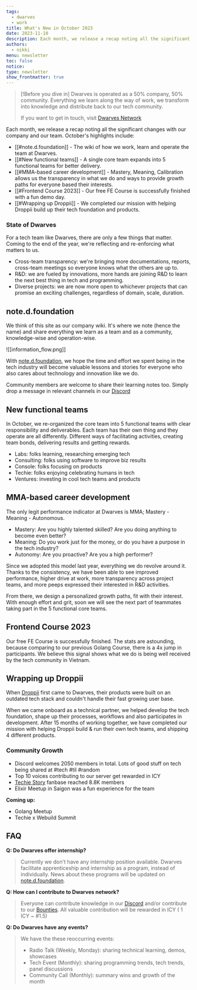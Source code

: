 ```yaml
---
tags:
  - dwarves
  - work
title: What's New in October 2023
date: 2023-11-10
description: Each month, we release a recap noting all the significant changes with our company and our team. October is our month for open-source and reflections.
authors:
  - nikki
menu: newsletter
toc: false
notice: 
type: newsletter
show_frontmatter: true
---
```

> [!Before you dive in]
> Dwarves is operated as a 50% company, 50% community. Everything we learn along the way of work, we transform into knowledge and distribute back to our tech community.
> 
> If you want to get in touch, visit [Dwarves Network](http://discord.gg/dwarvesv)


Each month, we release a recap noting all the significant changes with our company and our team. October's highlights include:

- [[#note.d.foundation]] - The wiki of how we work, learn and operate the team at Dwarves.
- [[#New functional teams]] - A single core team expands into 5 functional teams for better delivery.
- [[#MMA-based career development]] - Mastery, Meaning, Calibration allows us the transparency in what we do and ways to provide growth paths for everyone based their interests.
- [[#Frontend Course 2023]] - Our free FE Course is successfully finished with a fun demo day.
- [[#Wrapping up Droppii]] - We completed our mission with helping Droppii build up their tech foundation and products.

### State of Dwarves
For a tech team like Dwarves, there are only a few things that matter. Coming to the end of the year, we're reflecting and re-enforcing what matters to us.
- Cross-team transparency: we're bringing more documentations, reports, cross-team meetings so everyone knows what the others are up to.
- R&D: we are fueled by innovations, more hands are joining R&D to learn the next best thing in tech and programming.
- Diverse projects: we are now more open to whichever projects that can promise an exciting challenges, regardless of domain, scale, duration.

## note.d.foundation

We think of this site as our company wiki. It's where we note (hence the name) and share everything we learn as a team and as a community, knowledge-wise and operation-wise.

![[information_flow.png]]

With [note.d.foundation](note.d.foundation), we hope the time and effort we spent being in the tech industry will become valuable lessons and stories for everyone who also cares about technology and innovation like we do.

Community members are welcome to share their learning notes too. Simply drop a message in relevant channels in our [Discord](http://discord.gg/dwarvesv)


## New functional teams

In October, we re-organized the core team into 5 functional teams with clear responsibility and deliverables. Each team has their own thing and they operate are all differently. Different ways of facilitating activities, creating team bonds, delivering results and getting rewards.

- Labs: folks learning, researching emerging tech
- Consulting: folks using software to improve biz results
- Console: folks focusing on products
- Techie: folks enjoying celebrating humans in tech
- Ventures: investing in cool tech teams and products

## MMA-based career development

The only legit performance indicator at Dwarves is MMA; Mastery - Meaning - Autonomous.

- Mastery: Are you highly talented skilled? Are you doing anything to become even better?
- Meaning: Do you work just for the money, or do you have a purpose in the tech industry?
- Autonomy: Are you proactive? Are you a high performer?

Since we adopted this model last year, everything we do revolve around it. Thanks to the consistency, we have been able to see improved performance, higher drive at work, more transparency across project teams, and more peeps expressed their interested in R&D activities.

From there, we design a personalized growth paths, fit with their interest. With enough effort and grit, soon we will see the next part of teammates taking part in the 5 functional core teams.


## Frontend Course 2023

Our free FE Course is successfully finished. The stats are astounding, because comparing to our previous Golang Course, there is a 4x jump in participants. We believe this signal shows what we do is being well received by the tech community in Vietnam.


## Wrapping up Droppii

When [Droppii](http://droppii.com/en/) first came to Dwarves, their products were built on an outdated tech stack and couldn't handle their fast growing user base.

When we came onboard as a technical partner, we helped develop the tech foundation, shape up their processes, workflows and also participates in development. After 15 months of working together, we have completed our mission with helping Droppii build & run their own tech teams, and shipping 4 different products.


### Community Growth

- Discord welcomes 2050 members in total. Lots of good stuff on tech being shared at #tech #til #random
- Top 10 voices contributing to our server get rewarded in ICY
- [Techie Story](http://techiestory.net) fanbase reached 8.8K members
- Elixir Meetup in Saigon was a fun experience for the team

**Coming up:** 
- Golang Meetup
- Techie x Webuild Summit


## FAQ

**Q: Do Dwarves offer internship?**

> Currently we don't have any internship position available. Dwarves facilitate apprenticeship and internship as a program, instead of individually. News about these programs will be updated on [note.d.foundation](note.d.foundation).


**Q: How can I contribute to Dwarves network?**
> Everyone can contribute knowledge in our [Discord](http://discord.gg/dwarvesv) and/or contribute to our [Bounties](http://earn.d.foundation).
> All valuable contribution will be rewarded in ICY ( 1 ICY ~ #1.5)

**Q: Do Dwarves have any events?**
> We have the these reoccurring events:
> - Radio Talk (Weekly, Monday): sharing technical learning, demos, showcases
> - Tech Event (Monthly): sharing programming trends, tech trends, panel discussions
> - Community Call (Monthly):  summary wins and growth of the month
